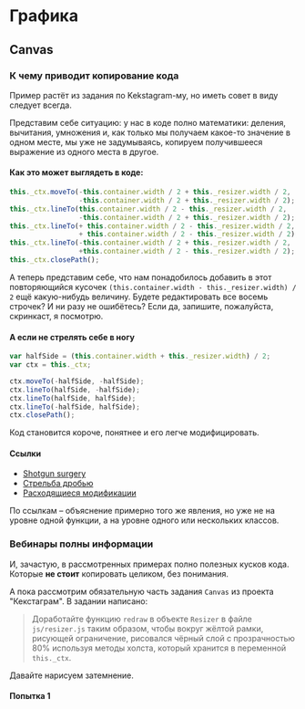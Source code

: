 # Графика

## Canvas

### К чему приводит копирование кода

Пример растёт из задания по Kekstagram-му, но иметь совет в виду следует всегда.

Представим себе ситуацию: у нас в коде полно математики: деления, вычитания, умножения и, как только мы получаем какое-то значение в одном месте, мы уже не задумываясь, копируем получившееся выражение из одного места в другое.

#### Как это может выглядеть в коде:

``` javascript
this._ctx.moveTo(-this.container.width / 2 + this._resizer.width / 2,
                 -this.container.width / 2 + this._resizer.width / 2);
this._ctx.lineTo(this.container.width / 2 - this._resizer.width / 2,
                 -this.container.width / 2 + this._resizer.width / 2);
this._ctx.lineTo(+ this.container.width / 2 - this._resizer.width / 2,
                 + this.container.width / 2 - this._resizer.width / 2);
this._ctx.lineTo(-this.container.width / 2 + this._resizer.width / 2,
                 +this.container.width / 2 - this._resizer.width / 2);
this._ctx.closePath();
```

А теперь представим себе, что нам понадобилось добавить в этот повторяющийся кусочек `(this.container.width - this._resizer.width) / 2` ещё какую-нибудь величину. Будете редактировать все восемь строчек? И ни разу не ошибётесь? Если да, запишите, пожалуйста, скринкаст, я посмотрю.

#### А если не стрелять себе в ногу

``` javascript
var halfSide = (this.container.width + this._resizer.width) / 2;
var ctx = this._ctx;

ctx.moveTo(-halfSide, -halfSide);
ctx.lineTo(halfSide, -halfSide);
ctx.lineTo(halfSide, halfSide);
ctx.lineTo(-halfSide, halfSide);
ctx.closePath();
```

Код становится короче, понятнее и его легче модифицировать.

#### Ссылки

* [Shotgun surgery](https://sourcemaking.com/refactoring/smells/shotgun-surgery)
* [Стрельба дробью](https://refactoring.guru/ru/smells/shotgun-surgery)
* [Расходящиеся модификации](https://refactoring.guru/ru/smells/divergent-change)

По ссылкам – объяснение примерно того же явления, но уже не на уровне одной функции, а на уровне одного или нескольких классов.

### Вебинары полны информации

И, зачастую, в рассмотренных примерах полно полезных кусков кода. Которые **не стоит** копировать целиком, без понимания.

А пока рассмотрим обязательную часть задания `Canvas` из проекта "Кекстаграм". В задании написано:

> Доработайте функцию `redraw` в объекте `Resizer` в файле `js/resizer.js` таким образом, чтобы вокруг жёлтой рамки, рисующей ограничение, рисовался чёрный слой с прозрачностью 80% используя методы холста, который хранится в переменной `this._ctx`.

Давайте нарисуем затемнение.

#### Попытка 1

``` javascript



```